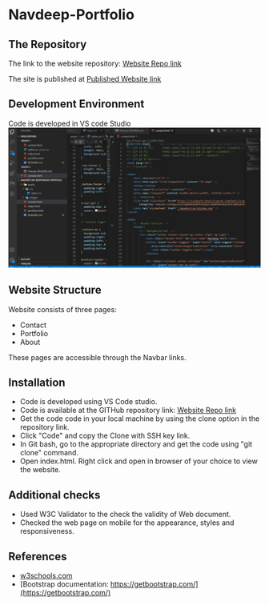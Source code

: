 # Navdeep-Portfolio




## The Repository

The link to the website repository: [Website Repo link](https://github.com/NavdeepDP/Navdeep-Portfolio)

The site is published at [Published Website link](https://navdeepdp.github.io/Navdeep-my-responsive-portfolio/)

## Development Environment
Code is developed in VS code Studio
![Development Environment](./assets/images/vs-code.png)


## Website Structure

Website consists of three pages:

- Contact
- Portfolio
- About

These pages are accessible through the Navbar links.

## Installation

- Code is developed using VS Code studio.
- Code is available at the GITHub repository link: [Website Repo link](https://navdeepdp.github.io/Navdeep-Portfolio/)
- Get the code code in your local machine by using the clone option in the repository link.
- Click "Code" and copy the Clone with SSH key link.
- In Git bash, go to the appropriate directory and get the code using "git clone" command.
- Open index.html. Right click and open in browser of your choice to view the website.


## Additional checks

- Used W3C Validator to the check the validity of Web document.
- Checked the web page on mobile for the appearance, styles and responsiveness.

## References

- [w3schools.com](https://www.w3schools.com/)
- [Bootstrap documentation: https://getbootstrap.com/](https://getbootstrap.com/)



